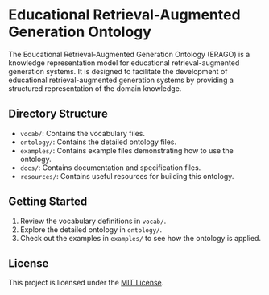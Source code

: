 # Educational Retrieval-Augmented Generation Ontology

The Educational Retrieval-Augmented Generation Ontology (ERAGO) is a knowledge representation model for educational retrieval-augmented generation systems. It is designed to facilitate the development of educational retrieval-augmented generation systems by providing a structured representation of the domain knowledge.

## Directory Structure
- `vocab/`: Contains the vocabulary files.
- `ontology/`: Contains the detailed ontology files.
- `examples/`: Contains example files demonstrating how to use the ontology.
- `docs/`: Contains documentation and specification files.
- `resources/`: Contains useful resources for building this ontology.

## Getting Started
1. Review the vocabulary definitions in `vocab/`.
2. Explore the detailed ontology in `ontology/`.
3. Check out the examples in `examples/` to see how the ontology is applied.

## License
This project is licensed under the [MIT License](LICENSE).
